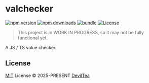 # valchecker

[![npm version][npm-version-src]][npm-version-href]
[![npm downloads][npm-downloads-src]][npm-downloads-href]
[![bundle][bundle-src]][bundle-href]
[![License][license-src]][license-href]

> This project is in WORK IN PROGRESS, so it may not be fully functional yet.

A JS / TS value checker.

## License

[MIT](./LICENSE) License © 2025-PRESENT [DevilTea](https://github.com/DevilTea)

<!-- Badges -->

[npm-version-src]: https://img.shields.io/npm/v/valchecker?style=flat&colorA=080f12&colorB=1fa669
[npm-version-href]: https://npmjs.com/package/valchecker
[npm-downloads-src]: https://img.shields.io/npm/dm/valchecker?style=flat&colorA=080f12&colorB=1fa669
[npm-downloads-href]: https://npmjs.com/package/valchecker
[bundle-src]: https://img.shields.io/bundlephobia/minzip/valchecker?style=flat&colorA=080f12&colorB=1fa669&label=minzip
[bundle-href]: https://bundlephobia.com/result?p=valchecker
[license-src]: https://img.shields.io/github/license/DevilTea/valchecker.svg?style=flat&colorA=080f12&colorB=1fa669
[license-href]: https://github.com/DevilTea/valchecker/blob/main/LICENSE
